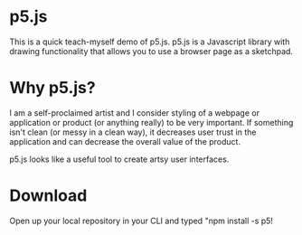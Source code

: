 # p5.js
This is a quick teach-myself demo of p5.js.
p5.js is a Javascript library with drawing functionality that allows you to use a browser page as a sketchpad.

# Why p5.js?
I am a self-proclaimed artist and I consider styling of a webpage or application or product (or anything really) to be very important. If something isn't clean (or messy in a clean way), it decreases user trust in the application and can decrease the overall value of the product.

p5.js looks like a useful tool to create artsy user interfaces. 

# Download
Open up your local repository in your CLI and typed "npm install -s p5!